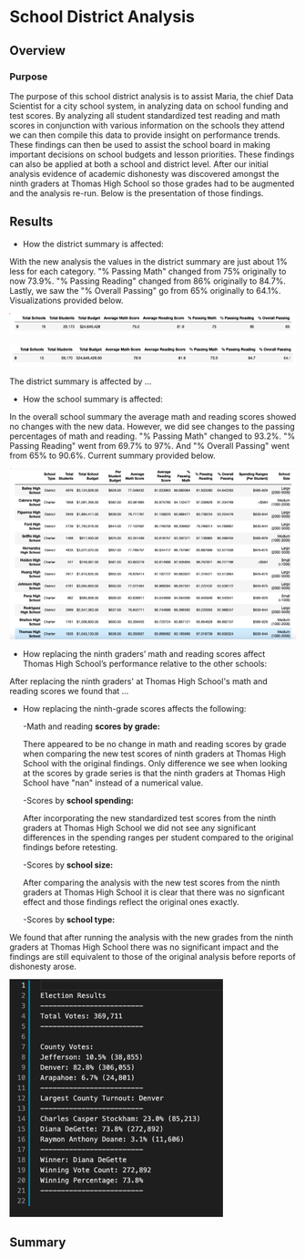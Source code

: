# School District Analysis
## Overview
### Purpose
The purpose of this school district analysis is to assist Maria, the chief Data Scientist for a city school system, in analyzing data on school funding and test scores. By analyzing all student standardized test reading and math scores in conjunction with various information on the schools they attend we can then compile this data to provide insight on performance trends. These findings can then be used to assist the school board in making important decisions on school budgets and lesson priorities. These findings can also be applied at both a school and district level. After our initial analysis evidence of academic dishonesty was discovered amongst the ninth graders at Thomas High School so those grades had to be augmented and the analysis re-run. Below is the presentation of those findings. 

## Results
* How the district summary is affected:

With the new analysis the values in the district summary are just about 1% less for each category. "% Passing Math" changed from 75% originally to now 73.9%. "% Passing Reading" changed from 86% originally to 84.7%. Lastly, we saw the "% Overall Passing" go from 65% originally to 64.1%. Visualizations provided below.

![original_district_summary.png](https://github.com/CristinaCod/School_District_Analysis/blob/main/Resources/original_district_summary.png)

![new_district_summary.png](https://github.com/CristinaCod/School_District_Analysis/blob/main/Resources/new_district_summary.png)

The district summary is affected by ...
* How the school summary is affected:
  
 In the overall school summary the average math and reading scores showed no changes with the new data. However, we did see changes to the passing percentages of math and reading. "% Passing Math" changed to 93.2%. "% Passing Reading" went from 69.7% to 97%. And "% Overall Passing" went from 65% to 90.6%. Current summary provided below.
 
 ![per_school_summary_df.png](https://github.com/CristinaCod/School_District_Analysis/blob/main/Resources/per_school_summary_df.png)
 
* How replacing the ninth graders’ math and reading scores affect Thomas High School’s performance relative to the other schools:

 After replacing the ninth graders' at Thomas High School's math and reading scores we found that ...
 
* How replacing the ninth-grade scores affects the following:

  -Math and reading **scores by grade:**
  
  There appeared to be no change in math and reading scores by grade when comparing the new test scores of ninth graders at Thomas High School with the original findings. Only difference we see when looking at the scores by grade series is that the ninth graders at Thomas High School have "nan" instead of a numerical value.
  
  -Scores by **school spending:**
  
  After incorporating the new standardized test scores from the ninth graders at Thomas High School we did not see any significant differences in the spending ranges per student compared to the original findings before retesting. 
  
  -Scores by **school size:**
  
  After comparing the analysis with the new test scores from the ninth graders at Thomas High School it is clear that there was no signficant effect and those findings reflect the original ones exactly.
  
  -Scores by **school type:**
  
We found that after running the analysis with the new grades from the ninth graders at Thomas High School there was no significant impact and the findings are still equivalent to those of the original analysis before reports of dishonesty arose.

![election_results.png](https://github.com/CristinaCod/election_analysis/blob/main/analysis/Election_Results.png)
## Summary
